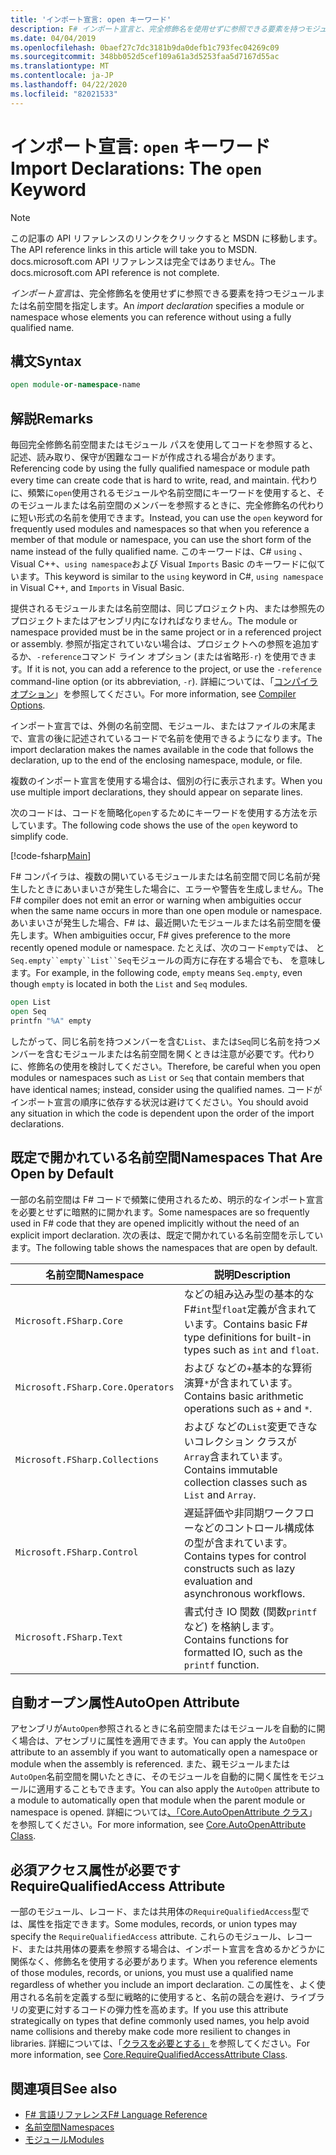 ```yaml
---
title: 'インポート宣言: open キーワード'
description: F# インポート宣言と、完全修飾名を使用せずに参照できる要素を持つモジュールまたは名前空間を指定する方法について説明します。
ms.date: 04/04/2019
ms.openlocfilehash: 0baef27c7dc3181b9da0defb1c793fec04269c09
ms.sourcegitcommit: 348bb052d5cef109a61a3d5253faa5d7167d55ac
ms.translationtype: MT
ms.contentlocale: ja-JP
ms.lasthandoff: 04/22/2020
ms.locfileid: "82021533"
---
```

# <a name="import-declarations-the-open-keyword"></a><span data-ttu-id="54598-103">インポート宣言: `open` キーワード</span><span class="sxs-lookup"><span data-stu-id="54598-103">Import Declarations: The `open` Keyword</span></span>

> [!NOTE]
> <span data-ttu-id="54598-104">この記事の API リファレンスのリンクをクリックすると MSDN に移動します。</span><span class="sxs-lookup"><span data-stu-id="54598-104">The API reference links in this article will take you to MSDN.</span></span>  <span data-ttu-id="54598-105">docs.microsoft.com API リファレンスは完全ではありません。</span><span class="sxs-lookup"><span data-stu-id="54598-105">The docs.microsoft.com API reference is not complete.</span></span>

<span data-ttu-id="54598-106">*インポート宣言*は、完全修飾名を使用せずに参照できる要素を持つモジュールまたは名前空間を指定します。</span><span class="sxs-lookup"><span data-stu-id="54598-106">An *import declaration* specifies a module or namespace whose elements you can reference without using a fully qualified name.</span></span>

## <a name="syntax"></a><span data-ttu-id="54598-107">構文</span><span class="sxs-lookup"><span data-stu-id="54598-107">Syntax</span></span>

```fsharp
open module-or-namespace-name
```

## <a name="remarks"></a><span data-ttu-id="54598-108">解説</span><span class="sxs-lookup"><span data-stu-id="54598-108">Remarks</span></span>

<span data-ttu-id="54598-109">毎回完全修飾名前空間またはモジュール パスを使用してコードを参照すると、記述、読み取り、保守が困難なコードが作成される場合があります。</span><span class="sxs-lookup"><span data-stu-id="54598-109">Referencing code by using the fully qualified namespace or module path every time can create code that is hard to write, read, and maintain.</span></span> <span data-ttu-id="54598-110">代わりに、頻繁に`open`使用されるモジュールや名前空間にキーワードを使用すると、そのモジュールまたは名前空間のメンバーを参照するときに、完全修飾名の代わりに短い形式の名前を使用できます。</span><span class="sxs-lookup"><span data-stu-id="54598-110">Instead, you can use the `open` keyword for frequently used modules and namespaces so that when you reference a member of that module or namespace, you can use the short form of the name instead of the fully qualified name.</span></span> <span data-ttu-id="54598-111">このキーワードは、C# `using` 、Visual C++、`using namespace`および Visual `Imports` Basic のキーワードに似ています。</span><span class="sxs-lookup"><span data-stu-id="54598-111">This keyword is similar to the `using` keyword in C#, `using namespace` in Visual C++, and `Imports` in Visual Basic.</span></span>

<span data-ttu-id="54598-112">提供されるモジュールまたは名前空間は、同じプロジェクト内、または参照先のプロジェクトまたはアセンブリ内になければなりません。</span><span class="sxs-lookup"><span data-stu-id="54598-112">The module or namespace provided must be in the same project or in a referenced project or assembly.</span></span> <span data-ttu-id="54598-113">参照が指定されていない場合は、プロジェクトへの参照を追加するか、`-reference`コマンド ライン オプション (または省略形`-r`) を使用できます。</span><span class="sxs-lookup"><span data-stu-id="54598-113">If it is not, you can add a reference to the project, or use the `-reference` command-line option (or its abbreviation, `-r`).</span></span> <span data-ttu-id="54598-114">詳細については、「[コンパイラ オプション](compiler-options.md)」を参照してください。</span><span class="sxs-lookup"><span data-stu-id="54598-114">For more information, see [Compiler Options](compiler-options.md).</span></span>

<span data-ttu-id="54598-115">インポート宣言では、外側の名前空間、モジュール、またはファイルの末尾まで、宣言の後に記述されているコードで名前を使用できるようになります。</span><span class="sxs-lookup"><span data-stu-id="54598-115">The import declaration makes the names available in the code that follows the declaration, up to the end of the enclosing namespace, module, or file.</span></span>

<span data-ttu-id="54598-116">複数のインポート宣言を使用する場合は、個別の行に表示されます。</span><span class="sxs-lookup"><span data-stu-id="54598-116">When you use multiple import declarations, they should appear on separate lines.</span></span>

<span data-ttu-id="54598-117">次のコードは、コードを簡略化`open`するためにキーワードを使用する方法を示しています。</span><span class="sxs-lookup"><span data-stu-id="54598-117">The following code shows the use of the `open` keyword to simplify code.</span></span>

[!code-fsharp[Main](~/samples/snippets/fsharp/lang-ref-2/snippet6801.fs)]

<span data-ttu-id="54598-118">F# コンパイラは、複数の開いているモジュールまたは名前空間で同じ名前が発生したときにあいまいさが発生した場合に、エラーや警告を生成しません。</span><span class="sxs-lookup"><span data-stu-id="54598-118">The F# compiler does not emit an error or warning when ambiguities occur when the same name occurs in more than one open module or namespace.</span></span> <span data-ttu-id="54598-119">あいまいさが発生した場合、F# は、最近開いたモジュールまたは名前空間を優先します。</span><span class="sxs-lookup"><span data-stu-id="54598-119">When ambiguities occur, F# gives preference to the more recently opened module or namespace.</span></span> <span data-ttu-id="54598-120">たとえば、次のコード`empty`では、 と`Seq.empty``empty``List``Seq`モジュールの両方に存在する場合でも、 を意味します。</span><span class="sxs-lookup"><span data-stu-id="54598-120">For example, in the following code, `empty` means `Seq.empty`, even though `empty` is located in both the `List` and `Seq` modules.</span></span>

```fsharp
open List
open Seq
printfn "%A" empty
```

<span data-ttu-id="54598-121">したがって、同じ名前を持つメンバーを含む`List`、または`Seq`同じ名前を持つメンバーを含むモジュールまたは名前空間を開くときは注意が必要です。代わりに、修飾名の使用を検討してください。</span><span class="sxs-lookup"><span data-stu-id="54598-121">Therefore, be careful when you open modules or namespaces such as `List` or `Seq` that contain members that have identical names; instead, consider using the qualified names.</span></span> <span data-ttu-id="54598-122">コードがインポート宣言の順序に依存する状況は避けてください。</span><span class="sxs-lookup"><span data-stu-id="54598-122">You should avoid any situation in which the code is dependent upon the order of the import declarations.</span></span>

## <a name="namespaces-that-are-open-by-default"></a><span data-ttu-id="54598-123">既定で開かれている名前空間</span><span class="sxs-lookup"><span data-stu-id="54598-123">Namespaces That Are Open by Default</span></span>

<span data-ttu-id="54598-124">一部の名前空間は F# コードで頻繁に使用されるため、明示的なインポート宣言を必要とせずに暗黙的に開かれます。</span><span class="sxs-lookup"><span data-stu-id="54598-124">Some namespaces are so frequently used in F# code that they are opened implicitly without the need of an explicit import declaration.</span></span> <span data-ttu-id="54598-125">次の表は、既定で開かれている名前空間を示しています。</span><span class="sxs-lookup"><span data-stu-id="54598-125">The following table shows the namespaces that are open by default.</span></span>

|<span data-ttu-id="54598-126">名前空間</span><span class="sxs-lookup"><span data-stu-id="54598-126">Namespace</span></span>|<span data-ttu-id="54598-127">説明</span><span class="sxs-lookup"><span data-stu-id="54598-127">Description</span></span>|
|---------|-----------|
|`Microsoft.FSharp.Core`|<span data-ttu-id="54598-128">などの組み込み型の基本的な F#`int`型`float`定義が含まれています。</span><span class="sxs-lookup"><span data-stu-id="54598-128">Contains basic F# type definitions for built-in types such as `int` and `float`.</span></span>|
|`Microsoft.FSharp.Core.Operators`|<span data-ttu-id="54598-129">および などの`+`基本的な算術演算`*`が含まれています。</span><span class="sxs-lookup"><span data-stu-id="54598-129">Contains basic arithmetic operations such as `+` and `*`.</span></span>|
|`Microsoft.FSharp.Collections`|<span data-ttu-id="54598-130">および などの`List`変更できないコレクション クラスが`Array`含まれています。</span><span class="sxs-lookup"><span data-stu-id="54598-130">Contains immutable collection classes such as `List` and `Array`.</span></span>|
|`Microsoft.FSharp.Control`|<span data-ttu-id="54598-131">遅延評価や非同期ワークフローなどのコントロール構成体の型が含まれています。</span><span class="sxs-lookup"><span data-stu-id="54598-131">Contains types for control constructs such as lazy evaluation and asynchronous workflows.</span></span>|
|`Microsoft.FSharp.Text`|<span data-ttu-id="54598-132">書式付き IO 関数 (関数`printf`など) を格納します。</span><span class="sxs-lookup"><span data-stu-id="54598-132">Contains functions for formatted IO, such as the `printf` function.</span></span>|

## <a name="autoopen-attribute"></a><span data-ttu-id="54598-133">自動オープン属性</span><span class="sxs-lookup"><span data-stu-id="54598-133">AutoOpen Attribute</span></span>

<span data-ttu-id="54598-134">アセンブリが`AutoOpen`参照されるときに名前空間またはモジュールを自動的に開く場合は、アセンブリに属性を適用できます。</span><span class="sxs-lookup"><span data-stu-id="54598-134">You can apply the `AutoOpen` attribute to an assembly if you want to automatically open a namespace or module when the assembly is referenced.</span></span> <span data-ttu-id="54598-135">また、親モジュールまたは`AutoOpen`名前空間を開いたときに、そのモジュールを自動的に開く属性をモジュールに適用することもできます。</span><span class="sxs-lookup"><span data-stu-id="54598-135">You can also apply the `AutoOpen` attribute to a module to automatically open that module when the parent module or namespace is opened.</span></span> <span data-ttu-id="54598-136">詳細については[、「Core.AutoOpenAttribute クラス](https://msdn.microsoft.com/visualfsharpdocs/conceptual/core.autoopenattribute-class-%5bfsharp%5d)」を参照してください。</span><span class="sxs-lookup"><span data-stu-id="54598-136">For more information, see [Core.AutoOpenAttribute Class](https://msdn.microsoft.com/visualfsharpdocs/conceptual/core.autoopenattribute-class-%5bfsharp%5d).</span></span>

## <a name="requirequalifiedaccess-attribute"></a><span data-ttu-id="54598-137">必須アクセス属性が必要です</span><span class="sxs-lookup"><span data-stu-id="54598-137">RequireQualifiedAccess Attribute</span></span>

<span data-ttu-id="54598-138">一部のモジュール、レコード、または共用体の`RequireQualifiedAccess`型では、属性を指定できます。</span><span class="sxs-lookup"><span data-stu-id="54598-138">Some modules, records, or union types may specify the `RequireQualifiedAccess` attribute.</span></span> <span data-ttu-id="54598-139">これらのモジュール、レコード、または共用体の要素を参照する場合は、インポート宣言を含めるかどうかに関係なく、修飾名を使用する必要があります。</span><span class="sxs-lookup"><span data-stu-id="54598-139">When you reference elements of those modules, records, or unions, you must use a qualified name regardless of whether you include an import declaration.</span></span> <span data-ttu-id="54598-140">この属性を、よく使用される名前を定義する型に戦略的に使用すると、名前の競合を避け、ライブラリの変更に対するコードの弾力性を高めます。</span><span class="sxs-lookup"><span data-stu-id="54598-140">If you use this attribute strategically on types that define commonly used names, you help avoid name collisions and thereby make code more resilient to changes in libraries.</span></span> <span data-ttu-id="54598-141">詳細については、「[クラスを必要とする」](https://msdn.microsoft.com/visualfsharpdocs/conceptual/core.requirequalifiedaccessattribute-class-%5Bfsharp%5D)を参照してください。</span><span class="sxs-lookup"><span data-stu-id="54598-141">For more information, see [Core.RequireQualifiedAccessAttribute Class](https://msdn.microsoft.com/visualfsharpdocs/conceptual/core.requirequalifiedaccessattribute-class-%5Bfsharp%5D).</span></span>

## <a name="see-also"></a><span data-ttu-id="54598-142">関連項目</span><span class="sxs-lookup"><span data-stu-id="54598-142">See also</span></span>

- [<span data-ttu-id="54598-143">F# 言語リファレンス</span><span class="sxs-lookup"><span data-stu-id="54598-143">F# Language Reference</span></span>](index.md)
- [<span data-ttu-id="54598-144">名前空間</span><span class="sxs-lookup"><span data-stu-id="54598-144">Namespaces</span></span>](namespaces.md)
- [<span data-ttu-id="54598-145">モジュール</span><span class="sxs-lookup"><span data-stu-id="54598-145">Modules</span></span>](modules.md)
